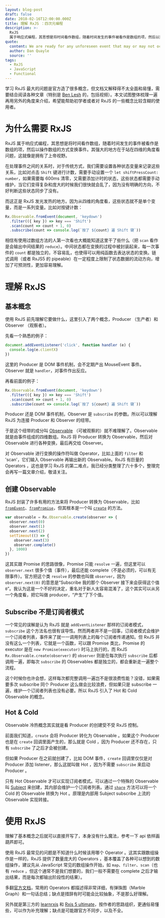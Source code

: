 ```yaml
---
layout: blog-post
draft: false
date: 2018-02-16T12:00:00.000Z
title: 理解 RxJS ：四次元编程
description: >-
  RxJS
  属于响应式编程，其思想是将时间看作数组，随着时间发生的事件被看作是数组的项，然后以操作数组的方式变换事件。其强大的地方在于站在四维的角度看问题，这就像是拥有了上帝视野。
quote:
  content: We are ready for any unforeseen event that may or may not occur.
  author: Dan Quayle
  source: ''
tags:
  - RxJS
  - JavaScript
  - Functional
---
```


学习 RxJS 最大的问题是官方造了很多概念，但文档又解释得不太全面和易懂，需要结合阅读各种文章（特别是 [Ben Lesh](https://medium.com/@benlesh) 的，包括视频）。本文试图整体梳理一遍再用另外的角度来介绍，希望能帮助初学者或者对 RxJS 的一些概念比较含糊的使用者。

# 为什么需要 RxJS

RxJS 属于响应式编程，其思想是将时间看作数组，随着时间发生的事件被看作是数组的项，然后以操作数组的方式变换事件。其强大的地方在于站在四维的角度看问题，这就像是拥有了上帝视野。

在处理事件之间的关系时，对于传统方式，我们需要设置各种状态变量来记录这些关系，比如对点击 `Shift` 键进行计数，需要手动设置一个 `let shiftPressCount: number`，如果需要每 600ms 清零，又需要添加计时的状态，这些状态都需要手动维护，当它们变得复杂和庞大的时候我们很快就会乱了，因为没有明确的方向，不好判断这些状态同步了没有。

而这正是 RxJS 发光发热的地方。因为从四维的角度看，这些状态就不是单个变量，而是一系列变量。比如对按键计数：

```javascript
Rx.Observable.fromEvent(document, 'keydown')
  .filter(({ key }) => key === 'Shift')
  .scan(count => count + 1, 0)
  .subscribe(count => console.log(`按了 ${count} 遍 Shift 键`))
```

相信有使用过数组方法的人第一次看也大概能知道这里干了些什么（把 `scan` 看作是会输出中间结果的 `reduce`）。中间状态都在变换的过程中被封装起来，每一次事件的 `count` 都是独立的，不容易乱，也使得可以用纯函数去表达状态的变换。链式调用（或者 RxJS5 的 pipeable）在一定程度上限制了状态数据的流动方向，增加了可预测性，更加容易理解。


# 理解 RxJS

## 基本概念

使用 RxJS 前先理解它要做什么，这里引入了两个概念，Producer （生产者）和 Observer （观察者）。

先看一个熟悉的例子：

```javascript
document.addEventListener('click', function handler (e) {
  console.log(e.clientX)
})
```

这里的 Producer 是 DOM 事件机制，会不定期产出 MouseEvent 事件。Observer 就是 `handler`，对事件作出反应。

再看前面的例子：

```javascript
Rx.Observable.fromEvent(document, 'keydown')
  .filter(({ key }) => key === 'Shift')
  .scan(count => count + 1, 0)
  .subscribe(count => console.log(`按了 ${count} 遍 Shift 键`))
```

Producer 还是 DOM 事件机制，Observer 是 `subscribe` 的参数。所以可以理解 RxJS 为连接 Producer 和 Observer 的纽带。

于是这个纽带的成分叫 [Observable](http://reactivex.io/rxjs/class/es6/Observable.js~Observable.html) （可被观察的）就不难理解了。Observable 就是由事件组成的四维数组。RxJS 将 Producer 转换为 Observable，然后对 Observable 进行各种变换，最后再交给 Observer。

对 Observable 进行变换的操作符叫做 Operator，比如上面的 `filter` 和 'scan'，它们输入 Observable 再输出新的 Observable。RxJS 有巨量的 Operators ，这也是学习 RxJS 的第二难点，我已经分类整理了六十多个，整理完会再写一篇文章介绍，敬请关注。

## 创建 Observable

RxJS 封装了许多有用的方法来将 Producer 转换为 Observable，比如 [`fromEvent`](http://reactivex.io/rxjs/class/es6/Observable.js~Observable.html#static-method-fromEvent)、[`fromPromise`](http://reactivex.io/rxjs/class/es6/Observable.js~Observable.html#static-method-fromPromise)，但其根本是一个叫 [`create`](http://reactivex.io/rxjs/class/es6/Observable.js~Observable.html#static-method-create) 的方法。

```javascript
var observable = Rx.Observable.create(observer => {
  observer.next(0)
  observer.next(1)
  observer.next(2)
  setTimeout(() => {
    observer.next(3)
    observer.complete()
  }, 1000)
})
```

这其实跟 Promise 的思路很像，Promise 只能 `resolve` 一遍，但这里可以 `observer.next` 很多个值（事件），最后还能 complete（不是必须的，可以有无限事件）。官方把这个类 `resolve` 的参数也叫做 `observer`，因为 `observer.next(0)` 的意思是“Subscribe 我的那个 Observer 接下来会获得这个值 `0`”。我认为这是一个不好的决定，重名对于新人太容易混淆了，这个其实可以从另一个角度看，把它叫做 producer，“产生”了下个值。

## Subscribe 不是订阅者模式

一个常见的误解是认为 RxJS 就是 `addEventListener` 那样的订阅者模式，`subscribe` 这个方法名也很有误导性。然而两者并不是一回事，订阅者模式会维护一个订阅者列表，事件来了就一一调用列表上的每个订阅者传递通知。但 RxJS 并没有这么一个列表，它就是一个函数，可以跟 Promise 类比，Promise 的 executor 是在 `new Promise(executor)` 时马上执行的，而 RxJS `Rx.Observable.create(observer)` 的 `observer` 则是在每次执行 `subscribe` 后都调用一遍，即每次 `subscribe` 的 Observables 都是独立的，都会重新走一遍整个流程。

这个时候你也许会想，这样每次都完整调用一遍岂不是很浪费性能？没错，如果需要多次 subscribe 同个 Producer 这么做会比较浪费，但如果只是 subscribe 一遍，维护一个订阅者列表也没有必要。所以 RxJS 引入了 Hot 和 Cold Observable 的概念。

## Hot & Cold

Observable 冷热概念其实就是看 Producer 的创建受不受 RxJS 控制。

前面我们知道，`create` 会将 Producer 转化为 Observable 。如果这个 Producer 也是在 `create` 回调里面产生的，那么就是 Cold ，因为 Producer 还不存在，只有 `subscribe` 了之后才会被创建。

但如果 Producer 在之前就创建了，比如 DOM 事件，`create` 回调里仅仅是对 Producer 添加 listener，那么这就叫做 Hot ，因为不需要 `subscribe` 来启动 Producer 。

只有 Hot Observable 才可以实现订阅者模式。可以通过一个特殊的 Observable 叫 [Subject](http://reactivex.io/rxjs/class/es6/Subject.js~Subject.html) 来创建，其内部会维护一个订阅者列表。通过 [`share`](http://reactivex.io/rxjs/class/es6/Observable.js~Observable.html#instance-method-share) 方法可以将一个 Cold 的 Observable 转换为 Hot 。原理是内部用 Subject subscribe 上流的 Observable 实现转接。

# 使用 RxJS

理解了基本概念之后就可以直接开写了，本身没有什么魔法，参考一下 api 依样画葫芦即可。

使用 RxJS 最常见的问题是不知道什么时候该用哪个 Operator 。这其实跟数组操作是一样的，RxJS 提供了数量庞大的 Operators ，基本覆盖了各种可以想到的数组操作，建议先从 JavaScript 常见的数组操作开始，如 `map`、`filter`、`scan`（也有 `reduce` ，但这个通常不是我们想要的，我们一般不需要在 complete 之后才输出结果，而是每次都输出阶段性的结果）。

多翻[官方文档](http://reactivex.io/rxjs/class/es6/Observable.js~Observable.html)，常用的 Operators 都描述得非常详细，有弹珠图（Marble Graph）和一句话总结；缺点是措辞有时可能会比较抽象，不是那么好理解。

另外就是第三方的 [learnrxjs](http://learnrxjs.io/operators) 和 [Rxjs 5 ultimate](https://chrisnoring.gitbooks.io/rxjs-5-ultimate/content/operators.html)，按作者的思路组织，更通俗易懂些，可以作为补充理解；缺点是可能跟官方不同步，以及不全。

